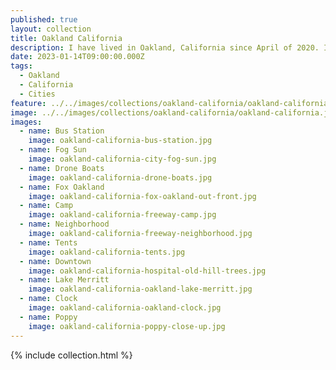 ```yaml
---
published: true
layout: collection
title: Oakland California
description: I have lived in Oakland, California since April of 2020. I love it. I don't want to live anywhere else. I live downtown. I am captivated by the culture, people, politics, strenth, beauty, and resilience of this town. I want to spend every moment of my life getting to know this place and it's history.
date: 2023-01-14T09:00:00.000Z
tags:
  - Oakland
  - California
  - Cities
feature: ../../images/collections/oakland-california/oakland-california-square.jpg
image: ../../images/collections/oakland-california/oakland-california.jpeg
images:
  - name: Bus Station
    image: oakland-california-bus-station.jpg
  - name: Fog Sun
    image: oakland-california-city-fog-sun.jpg
  - name: Drone Boats
    image: oakland-california-drone-boats.jpg
  - name: Fox Oakland
    image: oakland-california-fox-oakland-out-front.jpg
  - name: Camp
    image: oakland-california-freeway-camp.jpg
  - name: Neighborhood
    image: oakland-california-freeway-neighborhood.jpg
  - name: Tents
    image: oakland-california-tents.jpg
  - name: Downtown
    image: oakland-california-hospital-old-hill-trees.jpg
  - name: Lake Merritt
    image: oakland-california-oakland-lake-merritt.jpg  
  - name: Clock
    image: oakland-california-oakland-clock.jpg 
  - name: Poppy
    image: oakland-california-poppy-close-up.jpg                                            
---
```

{% include collection.html %}
